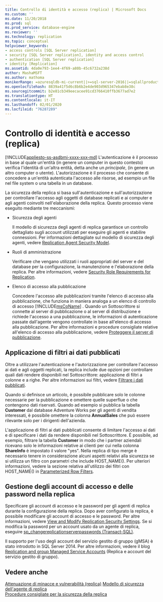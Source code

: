 ```yaml
---
title: Controllo di identità e accesso (replica) | Microsoft Docs
ms.custom: ''
ms.date: 11/20/2018
ms.prod: sql
ms.prod_service: database-engine
ms.reviewer: ''
ms.technology: replication
ms.topic: conceptual
helpviewer_keywords:
- access controls [SQL Server replication]
- security [SQL Server replication], identity and access control
- authentication [SQL Server replication]
- identity [Replication]
ms.assetid: 4da0e793-1ee4-4f69-a80b-45c6732a238d
author: MashaMSFT
ms.author: mathoma
monikerRange: =azuresqldb-mi-current||>=sql-server-2016||=sqlallproducts-allversions
ms.openlocfilehash: 8839a41f5d6c8b6b2e4de903d965347ebab8e38c
ms.sourcegitcommit: b2e81cb349eecacee91cd3766410ffb3677ad7e2
ms.translationtype: HT
ms.contentlocale: it-IT
ms.lasthandoff: 02/01/2020
ms.locfileid: "76287289"
---
```

# <a name="identity-and-access-control-replication"></a>Controllo di identità e accesso (replica)
[!INCLUDE[appliesto-ss-asdbmi-xxxx-xxx-md](../../../includes/appliesto-ss-asdbmi-xxxx-xxx-md.md)]
  L'autenticazione è il processo in base al quale un'entità (in genere un computer in questo contesto) verifica l'identità di un'altra entità, detta anche un *principale*, (in genere un altro computer o utente). L'autorizzazione è il processo che consente di concedere a un'entità autenticata l'accesso alle risorse, ad esempio un file nel file system o una tabella in un database.  
  
 La sicurezza della replica si basa sull'autenticazione e sull'autorizzazione per controllare l'accesso agli oggetti di database replicati e ai computer e agli agenti coinvolti nell'elaborazione della replica. Questo processo viene eseguito mediante tre meccanismi:  
  
-   Sicurezza degli agenti  
  
     Il modello di sicurezza degli agenti di replica garantisce un controllo dettagliato sugli account utilizzati per eseguire gli agenti e stabilire connessioni. Per informazioni dettagliate sul modello di sicurezza degli agenti, vedere [Replication Agent Security Model](../../../relational-databases/replication/security/replication-agent-security-model.md). 
  
-   Ruoli di amministrazione  
  
     Verificare che vengano utilizzati i ruoli appropriati del server e del database per la configurazione, la manutenzione e l'elaborazione della replica. Per altre informazioni, vedere [Security Role Requirements for Replication](../../../relational-databases/replication/security/security-role-requirements-for-replication.md).  
  
-   Elenco di accesso alla pubblicazione  
  
     Concedere l'accesso alle pubblicazioni tramite l'elenco di accesso alla pubblicazione, che funziona in maniera analoga a un elenco di controllo di accesso [!INCLUDE[msCoName](../../../includes/msconame-md.md)] . Quando un Sottoscrittore si connette al server di pubblicazione o al server di distribuzione e richiede l'accesso a una pubblicazione, le informazioni di autenticazione passate dall'agente vengono controllate in base all'elenco di accesso alla pubblicazione. Per altre informazioni e procedure consigliate relative all'elenco di accesso alla pubblicazione, vedere [Proteggere il server di pubblicazione](../../../relational-databases/replication/security/secure-the-publisher.md).  
  
## <a name="filtering-published-data"></a>Applicazione di filtri ai dati pubblicati  
 Oltre a utilizzare l'autenticazione e l'autorizzazione per controllare l'accesso ai dati e agli oggetti replicati, la replica include due opzioni per controllare quali dati rendere disponibili nel Sottoscrittore: applicazione di filtri a colonne e a righe. Per altre informazioni sui filtri, vedere [Filtrare i dati pubblicati](../../../relational-databases/replication/publish/filter-published-data.md).  
  
 Quando si definisce un articolo, è possibile pubblicare solo le colonne necessarie per la pubblicazione e omettere quelle superflue o che contengono dati riservati. Quando ad esempio si pubblica la tabella **Customer** dal database Adventure Works per gli agenti di vendita interessati, è possibile omettere la colonna **AnnualSales** che può essere rilevante solo per i dirigenti dell'azienda.  
  
 L'applicazione di filtri ai dati pubblicati consente di limitare l'accesso ai dati e di specificare i dati da rendere disponibili nel Sottoscrittore. È possibile, ad esempio, filtrare la tabella **Customer** in modo che i partner aziendali ricevano solo le informazioni relative ai clienti per cui nella colonna **ShareInfo** è impostato il valore "yes". Nella replica di tipo merge è necessario tenere in considerazione alcuni aspetti relativi alla sicurezza se si utilizza un filtro con parametri che include HOST_NAME(). Per ulteriori informazioni, vedere la sezione relativa all'utilizzo dei filtri con HOST_NAME() in [Parameterized Row Filters](../../../relational-databases/replication/merge/parameterized-filters-parameterized-row-filters.md).  

## <a name="manage-logins-and-passwords-in-replication"></a>Gestione degli account di accesso e delle password nella replica
Specificare gli account di accesso e le password per gli agenti di replica durante la configurazione della replica. Dopo aver configurato la replica, è possibile modificare gli account di accesso e le password. Per altre informazioni, vedere [View and Modify Replication Security Settings](../../../relational-databases/replication/security/view-and-modify-replication-security-settings.md). Se si modifica la password per un account usato da un agente di replica, eseguire [sp_changereplicationserverpasswords &#40;Transact-SQL&#41;](../../../relational-databases/system-stored-procedures/sp-changereplicationserverpasswords-transact-sql.md).  

Il supporto per l'uso degli account del servizio gestito di gruppo (gMSA) è stato introdotto in SQL Server 2014. Per altre informazioni, vedere il blog [Replication and group Managed Service Accounts](https://repltalk.com/2019/03/26/replication-and-group-managed-service-accounts/) (Replica e account del servizio gestito di gruppo).
  
## <a name="see-also"></a>Vedere anche  
 [Attenuazione di minacce e vulnerabilità &#40;replica&#41;](../../../relational-databases/replication/security/threat-and-vulnerability-mitigation-replication.md) [Modello di sicurezza dell'agente di replica](../../../relational-databases/replication/security/replication-agent-security-model.md)   
 [Procedure consigliate per la sicurezza della replica](../../../relational-databases/replication/security/replication-security-best-practices.md)   

  
  
